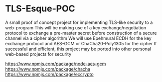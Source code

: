 # TLS-Esque-POC
A small proof of concept project for implementing TLS-like security to a web-program
This will be making use of a key exchange/negotiation protocol to exchange a pre-master secret before construction of a secure channel via a cipher algorithm
We will use Epehmural ECDH for the key exchange protocol and AES-GCM or ChaCha20-Poly1305 for the cipher
If successful and efficient, this project may be ported into other personal web-based projects for security

https://www.npmjs.com/package/node-aes-gcm
https://www.npmjs.com/package/chacha
https://www.npmjs.com/package/eccrypto
